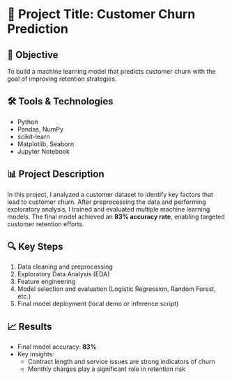 # 🧠 Project Title: Customer Churn Prediction

## 📌 Objective
To build a machine learning model that predicts customer churn with the goal of improving retention strategies.

## 🛠️ Tools & Technologies
- Python
- Pandas, NumPy
- scikit-learn
- Matplotlib, Seaborn
- Jupyter Notebook

## 📊 Project Description
In this project, I analyzed a customer dataset to identify key factors that lead to customer churn. After preprocessing the data and performing exploratory analysis, I trained and evaluated multiple machine learning models. The final model achieved an **83% accuracy rate**, enabling targeted customer retention efforts.

## 🔍 Key Steps
1. Data cleaning and preprocessing
2. Exploratory Data Analysis (EDA)
3. Feature engineering
4. Model selection and evaluation (Logistic Regression, Random Forest, etc.)
5. Final model deployment (local demo or inference script)

## 📈 Results
- Final model accuracy: **83%**
- Key insights:
  - Contract length and service issues are strong indicators of churn
  - Monthly charges play a significant role in retention risk
